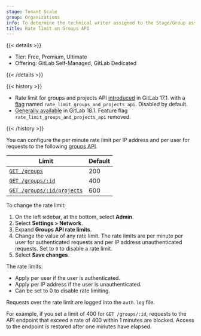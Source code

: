 ```yaml
---
stage: Tenant Scale
group: Organizations
info: To determine the technical writer assigned to the Stage/Group associated with this page, see https://handbook.gitlab.com/handbook/product/ux/technical-writing/#assignments
title: Rate limit on Groups API
---
```


{{< details >}}

- Tier: Free, Premium, Ultimate
- Offering: GitLab Self-Managed, GitLab Dedicated

{{< /details >}}

{{< history >}}

- Rate limit for groups and projects API [introduced](https://gitlab.com/gitlab-org/gitlab/-/merge_requests/152733) in GitLab 17.1. with a [flag](../feature_flags/_index.md) named `rate_limit_groups_and_projects_api`. Disabled by default.
- [Generally available](https://gitlab.com/gitlab-org/gitlab/-/issues/461316) in GitLab 18.1. Feature flag `rate_limit_groups_and_projects_api` removed.

{{< /history >}}

You can configure the per minute rate limit per IP address and per user for requests to the following [groups API](../../api/groups.md).

| Limit                                                           | Default |
|-----------------------------------------------------------------|---------|
| [`GET /groups`](../../api/groups.md#list-groups)                | 200     |
| [`GET /groups/:id`](../../api/groups.md#get-a-single-group)     | 400     |
| [`GET /groups/:id/projects`](../../api/groups.md#list-projects) | 600     |

To change the rate limit:

1. On the left sidebar, at the bottom, select **Admin**.
1. Select **Settings > Network**.
1. Expand **Groups API rate limits**.
1. Change the value of any rate limit. The rate limits are per minute per user for authenticated requests and per IP address unauthenticated requests.
   Set to `0` to disable a rate limit.
1. Select **Save changes**.

The rate limits:

- Apply per user if the user is authenticated.
- Apply per IP address if the user is unauthenticated.
- Can be set to 0 to disable rate limiting.

Requests over the rate limit are logged into the `auth.log` file.

For example, if you set a limit of 400 for `GET /groups/:id`, requests to the API endpoint that
exceed a rate of 400 within 1 minutes are blocked. Access to the endpoint is restored after one minutes have elapsed.
